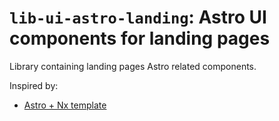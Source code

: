 # `lib-ui-astro-landing`: Astro UI components for landing pages

Library containing landing pages Astro related components.

Inspired by:

- [Astro + Nx template](https://github.com/leosvelperez/leosvel.dev)

